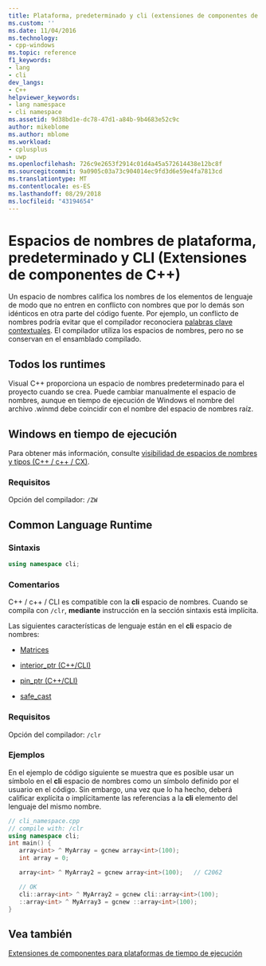 ```yaml
---
title: Plataforma, predeterminado y cli (extensiones de componentes de C++) de espacios de nombres | Microsoft Docs
ms.custom: ''
ms.date: 11/04/2016
ms.technology:
- cpp-windows
ms.topic: reference
f1_keywords:
- lang
- cli
dev_langs:
- C++
helpviewer_keywords:
- lang namespace
- cli namespace
ms.assetid: 9d38bd1e-dc78-47d1-a84b-9b4683e52c9c
author: mikeblome
ms.author: mblome
ms.workload:
- cplusplus
- uwp
ms.openlocfilehash: 726c9e2653f2914c01d4a45a572614438e12bc8f
ms.sourcegitcommit: 9a0905c03a73c904014ec9fd3d6e59e4fa7813cd
ms.translationtype: MT
ms.contentlocale: es-ES
ms.lasthandoff: 08/29/2018
ms.locfileid: "43194654"
---
```

# <a name="platform-default-and-cli-namespaces--c-component-extensions"></a>Espacios de nombres de plataforma, predeterminado y CLI (Extensiones de componentes de C++)

Un espacio de nombres califica los nombres de los elementos de lenguaje de modo que no entren en conflicto con nombres que por lo demás son idénticos en otra parte del código fuente. Por ejemplo, un conflicto de nombres podría evitar que el compilador reconociera [palabras clave contextuales](../windows/context-sensitive-keywords-cpp-component-extensions.md). El compilador utiliza los espacios de nombres, pero no se conservan en el ensamblado compilado.

## <a name="all-runtimes"></a>Todos los runtimes

Visual C++ proporciona un espacio de nombres predeterminado para el proyecto cuando se crea. Puede cambiar manualmente el espacio de nombres, aunque en tiempo de ejecución de Windows el nombre del archivo .winmd debe coincidir con el nombre del espacio de nombres raíz.

## <a name="windows-runtime"></a>Windows en tiempo de ejecución

Para obtener más información, consulte [visibilidad de espacios de nombres y tipos (C++ / c++ / CX)](https://msdn.microsoft.com/library/windows/apps/hh969551.aspx).

### <a name="requirements"></a>Requisitos

Opción del compilador: `/ZW`

## <a name="common-language-runtime"></a>Common Language Runtime

### <a name="syntax"></a>Sintaxis

```cpp
using namespace cli;
```

### <a name="remarks"></a>Comentarios

C++ / c++ / CLI es compatible con la **cli** espacio de nombres. Cuando se compila con `/clr`, **mediante** instrucción en la sección sintaxis está implícita.

Las siguientes características de lenguaje están en el **cli** espacio de nombres:

- [Matrices](../windows/arrays-cpp-component-extensions.md)

- [interior_ptr (C++/CLI)](../windows/interior-ptr-cpp-cli.md)

- [pin_ptr (C++/CLI)](../windows/pin-ptr-cpp-cli.md)

- [safe_cast](../windows/safe-cast-cpp-component-extensions.md)

### <a name="requirements"></a>Requisitos

Opción del compilador: `/clr`

### <a name="examples"></a>Ejemplos

En el ejemplo de código siguiente se muestra que es posible usar un símbolo en el **cli** espacio de nombres como un símbolo definido por el usuario en el código.  Sin embargo, una vez que lo ha hecho, deberá calificar explícita o implícitamente las referencias a la **cli** elemento del lenguaje del mismo nombre.

```cpp
// cli_namespace.cpp
// compile with: /clr
using namespace cli;
int main() {
   array<int> ^ MyArray = gcnew array<int>(100);
   int array = 0;

   array<int> ^ MyArray2 = gcnew array<int>(100);   // C2062

   // OK
   cli::array<int> ^ MyArray2 = gcnew cli::array<int>(100);
   ::array<int> ^ MyArray3 = gcnew ::array<int>(100);
}
```

## <a name="see-also"></a>Vea también

[Extensiones de componentes para plataformas de tiempo de ejecución](../windows/component-extensions-for-runtime-platforms.md)